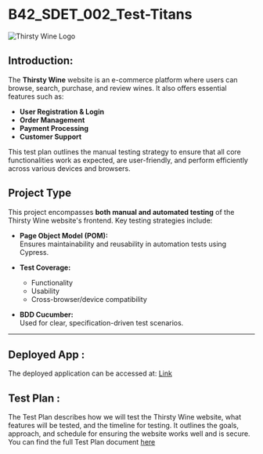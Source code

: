 # B42_SDET_002_Test-Titans

![Thirsty Wine Logo]([path/to/your/image.png](https://drive.google.com/file/d/1E8wbOTDWiY9IwFlgBw-JBhmUwxEms5uW/view?usp=sharing))

## Introduction:

The **Thirsty Wine** website is an e-commerce platform where users can browse, search, purchase, and review wines. It also offers essential features such as:

- **User Registration & Login**
- **Order Management**
- **Payment Processing**
- **Customer Support**

This test plan outlines the manual testing strategy to ensure that all core functionalities work as expected, are user-friendly, and perform efficiently across various devices and browsers.

## Project Type

This project encompasses **both manual and automated testing** of the Thirsty Wine website's frontend. Key testing strategies include:

- **Page Object Model (POM):**  
  Ensures maintainability and reusability in automation tests using Cypress.

- **Test Coverage:**  
  - Functionality
  - Usability
  - Cross-browser/device compatibility

- **BDD Cucumber:**  
  Used for clear, specification-driven test scenarios.

---
## Deployed App :
The deployed application can be accessed at: [Link](https://pay-pal-pioneers-068.vercel.app/)

## Test Plan :
The Test Plan describes how we will test the Thirsty Wine website, what features will be tested, and the timeline for testing. It outlines the goals, approach, and schedule for ensuring the website works well and is secure. You can find the full Test Plan document [here](https://docs.google.com/document/d/18QMxeUn1zCOouSUOilEDfRasjg9HMqhUYoxkVI10_LI/edit?usp=sharing)



